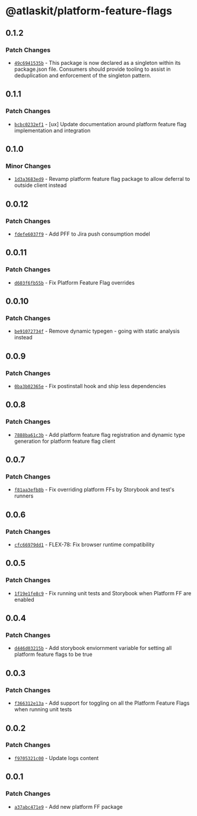 # @atlaskit/platform-feature-flags

## 0.1.2

### Patch Changes

- [`49c6941535b`](https://bitbucket.org/atlassian/atlassian-frontend/commits/49c6941535b) - This package is now declared as a singleton within its package.json file. Consumers should provide tooling to assist in deduplication and enforcement of the singleton pattern.

## 0.1.1

### Patch Changes

- [`bcbc0232ef1`](https://bitbucket.org/atlassian/atlassian-frontend/commits/bcbc0232ef1) - [ux] Update documentation around platform feature flag implementation and integration

## 0.1.0

### Minor Changes

- [`1d3a3683ed9`](https://bitbucket.org/atlassian/atlassian-frontend/commits/1d3a3683ed9) - Revamp platform feature flag package to allow deferral to outside client instead

## 0.0.12

### Patch Changes

- [`fdefe6037f9`](https://bitbucket.org/atlassian/atlassian-frontend/commits/fdefe6037f9) - Add PFF to Jira push consumption model

## 0.0.11

### Patch Changes

- [`d603f6fb55b`](https://bitbucket.org/atlassian/atlassian-frontend/commits/d603f6fb55b) - Fix Platform Feature Flag overrides

## 0.0.10

### Patch Changes

- [`be91072734f`](https://bitbucket.org/atlassian/atlassian-frontend/commits/be91072734f) - Remove dynamic typegen - going with static analysis instead

## 0.0.9

### Patch Changes

- [`0ba3b02365e`](https://bitbucket.org/atlassian/atlassian-frontend/commits/0ba3b02365e) - Fix postinstall hook and ship less dependencies

## 0.0.8

### Patch Changes

- [`7888ba61c3b`](https://bitbucket.org/atlassian/atlassian-frontend/commits/7888ba61c3b) - Add platform feature flag registration and dynamic type generation for platform feature flag client

## 0.0.7

### Patch Changes

- [`f81aa3efb8b`](https://bitbucket.org/atlassian/atlassian-frontend/commits/f81aa3efb8b) - Fix overriding platform FFs by Storybook and test's runners

## 0.0.6

### Patch Changes

- [`cfc66979dd1`](https://bitbucket.org/atlassian/atlassian-frontend/commits/cfc66979dd1) - FLEX-78: Fix browser runtime compatibility

## 0.0.5

### Patch Changes

- [`1f19e1fe8c9`](https://bitbucket.org/atlassian/atlassian-frontend/commits/1f19e1fe8c9) - Fix running unit tests and Storybook when Platform FF are enabled

## 0.0.4

### Patch Changes

- [`d446d03215b`](https://bitbucket.org/atlassian/atlassian-frontend/commits/d446d03215b) - Add storybook enviornment variable for setting all platform feature flags to be true

## 0.0.3

### Patch Changes

- [`f366312e13a`](https://bitbucket.org/atlassian/atlassian-frontend/commits/f366312e13a) - Add support for toggling on all the Platform Feature Flags when running unit tests

## 0.0.2

### Patch Changes

- [`f9705321c00`](https://bitbucket.org/atlassian/atlassian-frontend/commits/f9705321c00) - Update logs content

## 0.0.1

### Patch Changes

- [`a37abc471e9`](https://bitbucket.org/atlassian/atlassian-frontend/commits/a37abc471e9) - Add new platform FF package
